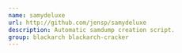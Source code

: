 ```yaml
---
name: samydeluxe
url: http://github.com/jensp/samydeluxe
description: Automatic samdump creation script.
group: blackarch blackarch-cracker
---
```

